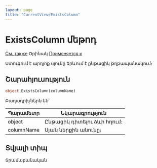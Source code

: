 ```yaml
---
layout: page
title: "CurrentView/ExistsColumn"
---
```


# ExistsColumn մեթոդ

[См. также](../Frmpttel.md) Օրինակ [Применяется к](../Frmpttel.md)


Ստուգում է արդյոք սյունը երևում է ընթացիկ թղթապանակում։


## Շարահյուսություն

``` vb
object.ExistsColumn(columnName)
```
Բաղադրիչներն են՝

  
| Պարամետր | Նկարագրություն |
|--|--|
| object | Ընթացիկ դիտելու ձևի հղում։  |
| columnName | Սյան ներքին անունը։  |

## Տվյալի տիպ

Տրամաբանական 
